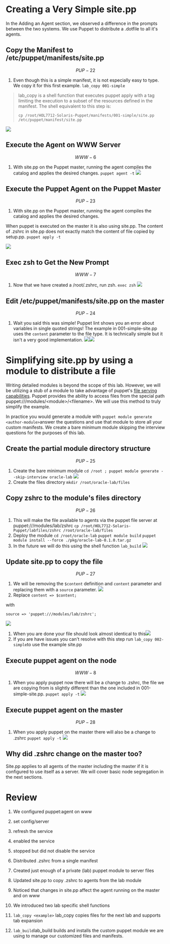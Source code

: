 # Creating a Very Simple site.pp

In the Adding an Agent section, we observed a difference in the prompts between the two systems. We use Puppet to distribute a .dotfile to all it's agents.

## Copy the Manifest to \/etc\/puppet\/manifests\/site.pp


$$
PUP-22
$$


1. Even though this is a simple manifest, it is not especially easy to type. We copy it for this first example.
  `lab_copy 001-simple`

  > lab\_copy is a shell function that executes puppet apply with a tag limiting the execution to a subset of the resources defined in the manifest. The shell equivalent to this step is:
  > 
  > `cp /root/HOL7712-Solaris-Puppet/manifests/001-simple/site.pp /etc/puppet/manifest/site.pp`

  ![](/images/SIMPLE01-PUP-022-cp-001.png)


## Execute the Agent on WWW Server


$$
WWW-6
$$


1. With site.pp on the Puppet master, running the agent compiles the catalog and applies the desired changes.
  `puppet agent -t`
  ![](/images/SIMPLE01-WWW-006-agent.png)

## Execute the Puppet Agent on the Puppet Master


$$
PUP-23
$$


1. With site.pp on the Puppet master, running the agent compiles the catalog and applies the desired changes.

  When puppet is executed on the master it is also using site.pp. The content of .zshrc in site.pp does not exactly match the content of file copied by setup.pp.
  `puppet apply -t`

  ![](/images/SIMPLE01-PUP-023-puppet-agent.png)


## Exec zsh to Get the New Prompt


$$
WWW-7
$$


1. Now that we have created a \/root\/.zshrc, run zsh.
  `exec zsh`
  ![](/images/SIMPLE01-WWW-007-prompt.png)

## Edit \/etc\/puppet\/manifests\/site.pp on the master


$$
PUP-24
$$


1. Wait you said this was simple! Puppet lint shows you an error about variables in single quoted strings! The example in 001-simple-site.pp uses the `content` parameter to the file type.  It is technically simple but it isn't a very good implementation.
  ![](/images/SIMPLE01-PUP-024.0-vi-sitepp.png)![](/images/SIMPLE01-PUP-024.1-vi-sitepp.png)

# Simplifying site.pp by using a module to distribute a file

Writing detailed modules is beyond the scope of this lab. However, we will be utilizing a stub of a module to take advantage of puppet's [file serving capabilities](https://docs.puppet.com/puppet/latest/reference/modules_fundamentals.html#files). Puppet provides the ability to access files from the special path puppet:\/\/\/modules\/&lt;module&gt;\/&lt;filename&gt;. We will use this method to truly simplify the example.

In practice you would generate a module with `puppet module generate <author-module>`answer the questions and use that module to store all your custom manifests. We create a bare minimum module skipping the interview questions for the purposes of this lab.

## Create the partial module directory structure


$$
PUP-25
$$


1. Create the bare minimum module
  `cd /root ; puppet module generate --skip-interview oracle-lab`
  ![](/images/SIMPLE01-PUP-025-mkdir.png)
2. Create the files directory
  `mkdir /root/oracle-lab/files`


## Copy zshrc to the module's files directory


$$
PUP-26
$$


1. This will make the file available to agents via the puppet file server at puppet:\/\/\/modules\/lab\/zshrc
  `cp /root/HOL7712-Solaris-Puppet/labfiles/zshrc /root/oracle-lab/files`
2. Deploy the module
  `cd /root/oracle-lab`
  `puppet module build`
  `puppet module install --force ./pkg/oracle-lab-0.1.0.tar.gz`
3. In the future we will do this using the shell function `lab_build`
  ![](/images/SIMPLE01-PUP-026-cp-zshrc.png)

## Update site.pp to copy the file


$$
PUP-27
$$


1. We will be removing the `$content` definition and `content` parameter and replacing them with a `source` parameter.
  ![](/images/SIMPLE01-PUP-027.0-vi-sitepp.png)
2. Replace `content => $content;`

  with

  `source => 'puppet:///modules/lab/zshrc';`


![](/images/SIMPLE01-PUP-027.1-vi-sitepp.png)

1. When you are done your file should look almost identical to this![](/images/SIMPLE01-PUP-027.2-vi-sitepp.png)
2. If you are have issues you can't resolve with this step run `lab_copy 002-simple`to use the example site.pp

## Execute puppet agent on the node


$$
WWW-8
$$


1. When you apply puppet now there will be a change to .zshrc, the file we are copying from is slightly different than the one included in 001-simple-site.pp.
  `puppet apply -t`
  ![](/images/SIMPLE01-WWW-008-agent.png)

## Execute puppet agent on the master


$$
PUP-28
$$


1. When you apply puppet on the master there will also be a change to .zshrc 
  `puppet apply -t`
  ![](/images/SIMPLE01-PUP-028-agent.png)

## Why did .zshrc change on the master too?

Site.pp applies to all agents of the master including the master if it is configured to use itself as a server.  We will cover basic node segregation in the next sections.

# Review

1. We configured puppet:agent on www
  1. set config\/server
  2. refresh the service
  3. enabled the service
  4. stopped but did not disable the service

2. Distributed .zshrc from a single manifest

3. Created just enough of a private \(lab\) puppet module to server files

4. Updated site.pp to copy .zshrc to agents from the lab module

5. Noticed that changes in  site.pp affect the agent running on the master and on www

6. We introduced two lab specific shell functions
  1. `lab_copy <example>` lab\_copy copies files for the next lab and supports tab expansion
  2. `lab_build`lab\_build builds and installs the custom puppet module we are using to manage our customized files and manifests.


